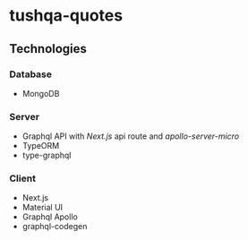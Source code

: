 # tushqa-quotes

## Technologies

### Database

- MongoDB

### Server

- Graphql API with _Next.js_ api route and _apollo-server-micro_
- TypeORM
- type-graphql

### Client

- Next.js
- Material UI
- Graphql Apollo
- graphql-codegen
